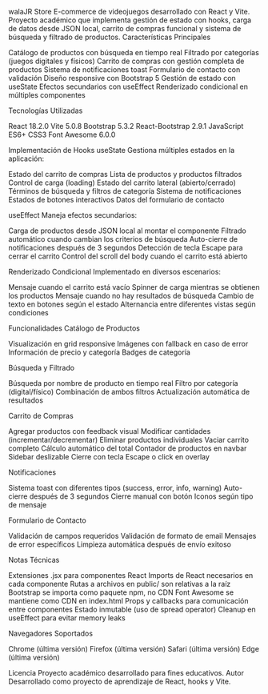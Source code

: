 walaJR Store
E-commerce de videojuegos desarrollado con React y Vite. Proyecto académico que implementa gestión de estado con hooks, carga de datos desde JSON local, carrito de compras funcional y sistema de búsqueda y filtrado de productos.
Características Principales

Catálogo de productos con búsqueda en tiempo real
Filtrado por categorías (juegos digitales y físicos)
Carrito de compras con gestión completa de productos
Sistema de notificaciones toast
Formulario de contacto con validación
Diseño responsive con Bootstrap 5
Gestión de estado con useState
Efectos secundarios con useEffect
Renderizado condicional en múltiples componentes

Tecnologías Utilizadas

React 18.2.0
Vite 5.0.8
Bootstrap 5.3.2
React-Bootstrap 2.9.1
JavaScript ES6+
CSS3
Font Awesome 6.0.0

Implementación de Hooks
useState
Gestiona múltiples estados en la aplicación:

Estado del carrito de compras
Lista de productos y productos filtrados
Control de carga (loading)
Estado del carrito lateral (abierto/cerrado)
Términos de búsqueda y filtros de categoría
Sistema de notificaciones
Estados de botones interactivos
Datos del formulario de contacto

useEffect
Maneja efectos secundarios:

Carga de productos desde JSON local al montar el componente
Filtrado automático cuando cambian los criterios de búsqueda
Auto-cierre de notificaciones después de 3 segundos
Detección de tecla Escape para cerrar el carrito
Control del scroll del body cuando el carrito está abierto

Renderizado Condicional
Implementado en diversos escenarios:

Mensaje cuando el carrito está vacío
Spinner de carga mientras se obtienen los productos
Mensaje cuando no hay resultados de búsqueda
Cambio de texto en botones según el estado
Alternancia entre diferentes vistas según condiciones

Funcionalidades
Catálogo de Productos

Visualización en grid responsive
Imágenes con fallback en caso de error
Información de precio y categoría
Badges de categoría

Búsqueda y Filtrado

Búsqueda por nombre de producto en tiempo real
Filtro por categoría (digital/físico)
Combinación de ambos filtros
Actualización automática de resultados

Carrito de Compras

Agregar productos con feedback visual
Modificar cantidades (incrementar/decrementar)
Eliminar productos individuales
Vaciar carrito completo
Cálculo automático del total
Contador de productos en navbar
Sidebar deslizable
Cierre con tecla Escape o click en overlay

Notificaciones

Sistema toast con diferentes tipos (success, error, info, warning)
Auto-cierre después de 3 segundos
Cierre manual con botón
Iconos según tipo de mensaje

Formulario de Contacto

Validación de campos requeridos
Validación de formato de email
Mensajes de error específicos
Limpieza automática después de envío exitoso

Notas Técnicas

Extensiones .jsx para componentes React
Imports de React necesarios en cada componente
Rutas a archivos en public/ son relativas a la raíz
Bootstrap se importa como paquete npm, no CDN
Font Awesome se mantiene como CDN en index.html
Props y callbacks para comunicación entre componentes
Estado inmutable (uso de spread operator)
Cleanup en useEffect para evitar memory leaks

Navegadores Soportados

Chrome (última versión)
Firefox (última versión)
Safari (última versión)
Edge (última versión)

Licencia
Proyecto académico desarrollado para fines educativos.
Autor
Desarrollado como proyecto de aprendizaje de React, hooks y Vite.
